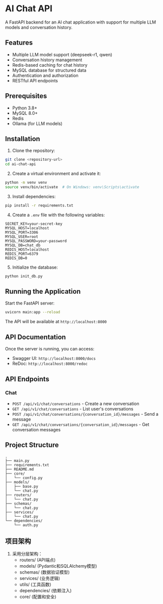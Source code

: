 # AI Chat API

A FastAPI backend for an AI chat application with support for multiple LLM models and conversation history.

## Features

- Multiple LLM model support (deepseek-r1, qwen)
- Conversation history management
- Redis-based caching for chat history
- MySQL database for structured data
- Authentication and authorization
- RESTful API endpoints

## Prerequisites

- Python 3.8+
- MySQL 8.0+
- Redis
- Ollama (for LLM models)

## Installation

1. Clone the repository:
```bash
git clone <repository-url>
cd ai-chat-api
```

2. Create a virtual environment and activate it:
```bash
python -m venv venv
source venv/bin/activate  # On Windows: venv\Scripts\activate
```

3. Install dependencies:
```bash
pip install -r requirements.txt
```

4. Create a `.env` file with the following variables:
```env
SECRET_KEY=your-secret-key
MYSQL_HOST=localhost
MYSQL_PORT=3306
MYSQL_USER=root
MYSQL_PASSWORD=your-password
MYSQL_DB=chat_db
REDIS_HOST=localhost
REDIS_PORT=6379
REDIS_DB=0
```

5. Initialize the database:
```bash
python init_db.py
```

## Running the Application

Start the FastAPI server:
```bash
uvicorn main:app --reload
```

The API will be available at `http://localhost:8000`

## API Documentation

Once the server is running, you can access:
- Swagger UI: `http://localhost:8000/docs`
- ReDoc: `http://localhost:8000/redoc`

## API Endpoints

### Chat
- `POST /api/v1/chat/conversations` - Create a new conversation
- `GET /api/v1/chat/conversations` - List user's conversations
- `POST /api/v1/chat/conversations/{conversation_id}/messages` - Send a message
- `GET /api/v1/chat/conversations/{conversation_id}/messages` - Get conversation messages

## Project Structure

```
.
├── main.py
├── requirements.txt
├── README.md
├── core/
│   └── config.py
├── models/
│   ├── base.py
│   └── chat.py
├── routers/
│   └── chat.py
├── schemas/
│   └── chat.py
├── services/
│   └── chat.py
└── dependencies/
    └── auth.py
``` 
## 项目架构
1. 采用分层架构：
   - routers/ (API端点)
   - models/ (Pydantic和SQLAlchemy模型)
   - schemas/ (数据验证模型)
   - services/ (业务逻辑)
   - utils/ (工具函数)
   - dependencies/ (依赖注入)
   - core/ (配置和安全)